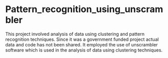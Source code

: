 # Pattern_recognition_using_unscrambler
This project involved analysis of data using clustering and pattern recognition techniques. 
Since it was a government funded project actual data and code has not been shared.
It employed the use of unscrambler software which is used in the analysis of data using clustering techniques.
